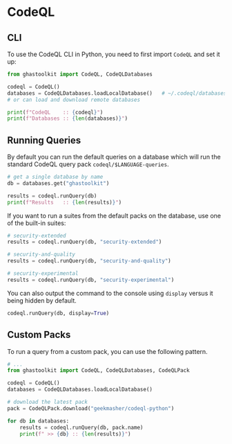 # CodeQL

## CLI

To use the CodeQL CLI in Python, you need to first import `CodeQL` and set it up:

```python
from ghastoolkit import CodeQL, CodeQLDatabases

codeql = CodeQL()
databases = CodeQLDatabases.loadLocalDatabase()   # ~/.codeql/databases
# or can load and download remote databases

print(f"CodeQL    :: {codeql}")
print(f"Databases :: {len(databases)}")
```

## Running Queries

By default you can run the default queries on a database which will run the
standard CodeQL query pack `codeql/$LANGUAGE-queries`.

```python
# get a single database by name
db = databases.get("ghastoolkit")

results = codeql.runQuery(db)
print(f"Results   :: {len(results)}")
```

If you want to run a suites from the default packs on the database, use one of
the built-in suites:

```python
# security-extended
results = codeql.runQuery(db, "security-extended")

# security-and-quality
results = codeql.runQuery(db, "security-and-quality")

# security-experimental
results = codeql.runQuery(db, "security-experimental")
```

You can also output the command to the console using `display` versus it being
hidden by default.

```python
codeql.runQuery(db, display=True)
```

## Custom Packs

To run a query from a custom pack, you can use the following pattern.

```python
# ...
from ghastoolkit import CodeQL, CodeQLDatabases, CodeQLPack

codeql = CodeQL()
databases = CodeQLDatabases.loadLocalDatabase()

# download the latest pack
pack = CodeQLPack.download("geekmasher/codeql-python")

for db in databases:
    results = codeql.runQuery(db, pack.name)
    print(f" >> {db} :: {len(results)}")
```
